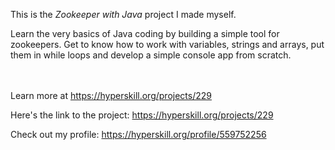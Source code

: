 This is the *Zookeeper with Java* project I made myself.


<p>Learn the very basics of Java coding by building a simple tool for zookeepers. Get to know how to work with variables, strings and arrays, put them in while loops and develop a simple console app from scratch.</p><br/><br/>Learn more at <a href="https://hyperskill.org/projects/229?utm_source=ide&utm_medium=ide&utm_campaign=ide&utm_content=project-card">https://hyperskill.org/projects/229</a>

Here's the link to the project: https://hyperskill.org/projects/229

Check out my profile: https://hyperskill.org/profile/559752256